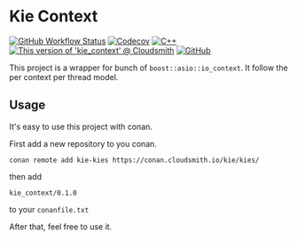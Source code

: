# Kie Context

[![GitHub Workflow Status](https://img.shields.io/github/workflow/status/Kidsunbo/KieContext/CMake?label=CI%20Build&logo=github&style=flat-square)](https://github.com/Kidsunbo/KieContext/actions/workflows/CMake.yml)
[![Codecov](https://img.shields.io/codecov/c/github/Kidsunbo/KieContext?style=flat-square)](https://app.codecov.io/gh/Kidsunbo/KieContext)
[![C++](https://img.shields.io/badge/C%2B%2B-20-brightgreen?style=flat-square&logo=cplusplus)](https://isocpp.org)
[![This version of 'kie_context' @ Cloudsmith](https://api-prd.cloudsmith.io/v1/badges/version/kie/kies/conan/kie_context/0.1.0/xc=_;xp=_/?render=true)](https://cloudsmith.io/~kie/repos/kies/packages/detail/conan/kie_context/0.1.0/xc=_;xp=_/)
[![GitHub](https://img.shields.io/github/license/Kidsunbo/KieContext?style=flat-square)](https://opensource.org/licenses/MIT)


This project is a wrapper for bunch of `boost::asio::io_context`. It follow the per context per thread model.

## Usage
It's easy to use this project with conan.

First add a new repository to you conan.
```
conan remote add kie-kies https://conan.cloudsmith.io/kie/kies/
```

then add
```
kie_context/0.1.0
```
to your `conanfile.txt`

After that, feel free to use it.